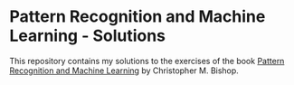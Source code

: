 # Pattern Recognition and Machine Learning - Solutions

This repository contains my solutions to the exercises of the book [Pattern Recognition and Machine Learning](https://www.microsoft.com/en-us/research/people/cmbishop/#!prml-book) by Christopher M. Bishop.